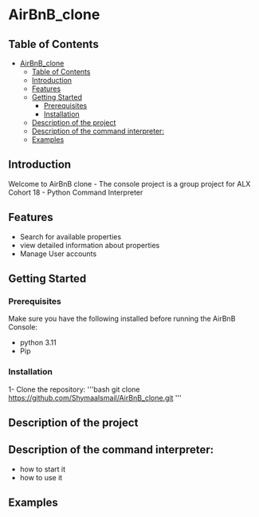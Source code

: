 # AirBnB_clone

## Table of Contents
- [AirBnB\_clone](#airbnb_clone)
  - [Table of Contents](#table-of-contents)
  - [Introduction](#introduction)
  - [Features](#features)
  - [Getting Started](#getting-started)
    - [Prerequisites](#prerequisites)
    - [Installation](#installation)
  - [Description of the project](#description-of-the-project)
  - [Description of the command interpreter:](#description-of-the-command-interpreter)
  - [Examples](#examples)

## Introduction
Welcome to AirBnB clone - The console project is a group project for ALX Cohort 18 - Python Command Interpreter

## Features
   - Search for available properties
   - view detailed information about properties
   - Manage User accounts

## Getting Started

### Prerequisites
Make sure you have the following installed before running the AirBnB Console:
   - python 3.11
   - Pip

### Installation
1- Clone the repository:
   '''bash
   git clone https://github.com/ShymaaIsmail/AirBnB_clone.git
   '''











## Description of the project

## Description of the command interpreter:
   - how to start it
   - how to use it
## Examples
